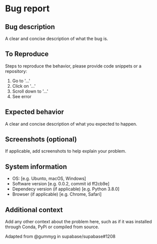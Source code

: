 # Bug report

## Bug description
A clear and concise description of what the bug is.

## To Reproduce
Steps to reproduce the behavior, please provide code snippets or a repository:

1. Go to '…'
2. Click on '…'
3. Scroll down to '…'
4. See error

## Expected behavior
A clear and concise description of what you expected to happen.

## Screenshots (optional)
If applicable, add screenshots to help explain your problem.

## System information
- OS: [e.g. Ubunto, macOS, Windows]
- Software version [e.g. 0.0.2, commit id ff2cb9e]
- Dependecy version (if applicable) [e.g. Python 3.8.0]
- Browser (if applicable) [e.g. Chrome, Safari]

## Additional context
Add any other context about the problem here, such as if it was installed through Conda, PyPi or compiled from source.

Adapted from @gummyg in supabase/supabase#1208